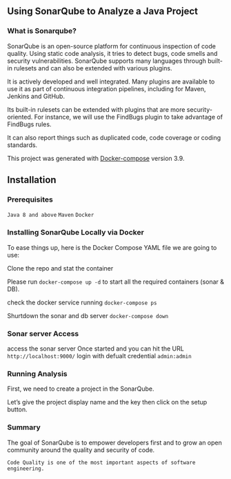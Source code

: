## Using SonarQube to Analyze a Java Project

### What is Sonarqube?

SonarQube is an open-source platform for continuous inspection of code quality. Using static code analysis, it tries to detect bugs, code smells and security vulnerabilities. SonarQube supports many languages through built-in rulesets and can also be extended with various plugins.

It is actively developed and well integrated. Many plugins are available to use it as part of continuous integration pipelines, including for Maven, Jenkins and GitHub.

Its built-in rulesets can be extended with plugins that are more security-oriented. For instance, we will use the FindBugs plugin to take advantage of FindBugs rules.

It can also report things such as duplicated code, code coverage or coding standards.

This project was generated with [Docker-compose]([https://github.com/angular/angular-cli](https://docs.docker.com/compose/)) version 3.9.

## Installation

### Prerequisites
``Java 8 and above`` 
``Maven`` 
``Docker``

### Installing SonarQube Locally via Docker

To ease things up, here is the Docker Compose YAML file we are going to use:

Clone the repo and stat the container

Please run `docker-compose up -d` to start all the required containers (sonar & DB).

check the docker service running `docker-compose ps`

Shurtdown the sonar and db server `docker-compose down` 



### Sonar server Access
access the sonar server
Once started and you can hit the URL `http://localhost:9000/`
login with defualt credential `admin:admin`

### Running Analysis
First, we need to create a project in the SonarQube.

Let’s give the project display name and the key then click on the setup button.

### Summary

The goal of SonarQube is to empower developers first and to grow an open community around the quality and security of code.

`Code Quality is one of the most important aspects of software engineering.`
